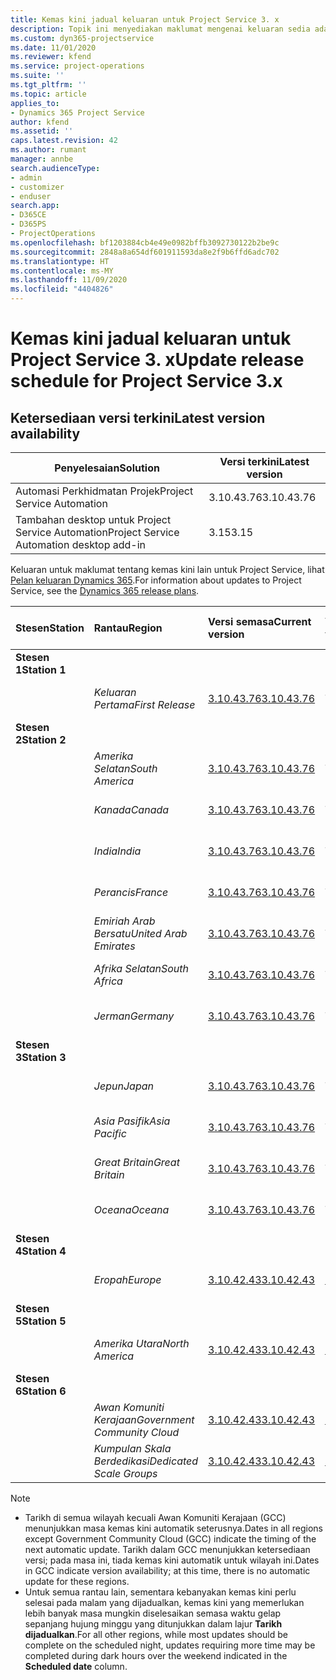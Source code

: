 ```yaml
---
title: Kemas kini jadual keluaran untuk Project Service 3. x
description: Topik ini menyediakan maklumat mengenai keluaran sedia ada dan akan datang bagi Dynamics 365 Project Service Automation.
ms.custom: dyn365-projectservice
ms.date: 11/01/2020
ms.reviewer: kfend
ms.service: project-operations
ms.suite: ''
ms.tgt_pltfrm: ''
ms.topic: article
applies_to:
- Dynamics 365 Project Service
author: kfend
ms.assetid: ''
caps.latest.revision: 42
ms.author: rumant
manager: annbe
search.audienceType:
- admin
- customizer
- enduser
search.app:
- D365CE
- D365PS
- ProjectOperations
ms.openlocfilehash: bf1203884cb4e49e0982bffb3092730122b2be9c
ms.sourcegitcommit: 2848a8a654df601911593da8e2f9b6ffd6adc702
ms.translationtype: HT
ms.contentlocale: ms-MY
ms.lasthandoff: 11/09/2020
ms.locfileid: "4404826"
---
```

# <a name="update-release-schedule-for-project-service-3x"></a><span data-ttu-id="f025e-103">Kemas kini jadual keluaran untuk Project Service 3. x</span><span class="sxs-lookup"><span data-stu-id="f025e-103">Update release schedule for Project Service 3.x</span></span>

## <a name="latest-version-availability"></a><span data-ttu-id="f025e-104">Ketersediaan versi terkini</span><span class="sxs-lookup"><span data-stu-id="f025e-104">Latest version availability</span></span>

| <span data-ttu-id="f025e-105">Penyelesaian</span><span class="sxs-lookup"><span data-stu-id="f025e-105">Solution</span></span>  | <span data-ttu-id="f025e-106">Versi terkini</span><span class="sxs-lookup"><span data-stu-id="f025e-106">Latest version</span></span> |
|-------|----|
| <span data-ttu-id="f025e-107">Automasi Perkhidmatan Projek</span><span class="sxs-lookup"><span data-stu-id="f025e-107">Project Service Automation</span></span>    | <span data-ttu-id="f025e-108">3.10.43.76</span><span class="sxs-lookup"><span data-stu-id="f025e-108">3.10.43.76</span></span> |
| <span data-ttu-id="f025e-109">Tambahan desktop untuk Project Service Automation</span><span class="sxs-lookup"><span data-stu-id="f025e-109">Project Service Automation desktop add-in</span></span>                | <span data-ttu-id="f025e-110">3.15</span><span class="sxs-lookup"><span data-stu-id="f025e-110">3.15</span></span>          |

<span data-ttu-id="f025e-111">Keluaran untuk maklumat tentang kemas kini lain untuk Project Service, lihat [Pelan keluaran Dynamics 365](https://docs.microsoft.com/dynamics365/release-plans/).</span><span class="sxs-lookup"><span data-stu-id="f025e-111">For information about updates to Project Service, see the [Dynamics 365 release plans](https://docs.microsoft.com/dynamics365/release-plans/).</span></span> 

| <span data-ttu-id="f025e-112">Stesen</span><span class="sxs-lookup"><span data-stu-id="f025e-112">Station</span></span>  | <span data-ttu-id="f025e-113">Rantau</span><span class="sxs-lookup"><span data-stu-id="f025e-113">Region</span></span> | <span data-ttu-id="f025e-114">Versi semasa</span><span class="sxs-lookup"><span data-stu-id="f025e-114">Current version</span></span> | <span data-ttu-id="f025e-115">Versi seterusnya</span><span class="sxs-lookup"><span data-stu-id="f025e-115">Next version</span></span> |  <span data-ttu-id="f025e-116">Tarikh dijadualkan</span><span class="sxs-lookup"><span data-stu-id="f025e-116">Scheduled date</span></span>
| :---   | :---   | :---   | :---   |:---   |         
|<span data-ttu-id="f025e-117"><strong>Stesen 1</strong></span><span class="sxs-lookup"><span data-stu-id="f025e-117"><strong>Station 1</strong></span></span> | |  |  | |
| | <span data-ttu-id="f025e-118"><i>Keluaran Pertama</i></span><span class="sxs-lookup"><span data-stu-id="f025e-118"><i>First Release</i></span></span> | [<span data-ttu-id="f025e-119">3.10.43.76</span><span class="sxs-lookup"><span data-stu-id="f025e-119">3.10.43.76</span></span>](whats-new-ur-25.md) | <span data-ttu-id="f025e-120">TBD</span><span class="sxs-lookup"><span data-stu-id="f025e-120">TBD</span></span> | <span data-ttu-id="f025e-121">20 November 2020</span><span class="sxs-lookup"><span data-stu-id="f025e-121">November 20, 2020</span></span>
|<span data-ttu-id="f025e-122"><strong>Stesen 2</strong></span><span class="sxs-lookup"><span data-stu-id="f025e-122"><strong>Station 2</strong></span></span> | |  |  | |
| | <span data-ttu-id="f025e-123"><i>Amerika Selatan</i></span><span class="sxs-lookup"><span data-stu-id="f025e-123"><i>South America</i></span></span> | [<span data-ttu-id="f025e-124">3.10.43.76</span><span class="sxs-lookup"><span data-stu-id="f025e-124">3.10.43.76</span></span>](whats-new-ur-25.md) | <span data-ttu-id="f025e-125">TBD</span><span class="sxs-lookup"><span data-stu-id="f025e-125">TBD</span></span> | <span data-ttu-id="f025e-126">27 November 2020</span><span class="sxs-lookup"><span data-stu-id="f025e-126">November 27, 2020</span></span>
| | <span data-ttu-id="f025e-127"><i>Kanada</i></span><span class="sxs-lookup"><span data-stu-id="f025e-127"><i>Canada</i></span></span> | [<span data-ttu-id="f025e-128">3.10.43.76</span><span class="sxs-lookup"><span data-stu-id="f025e-128">3.10.43.76</span></span>](whats-new-ur-25.md) | <span data-ttu-id="f025e-129">TBD</span><span class="sxs-lookup"><span data-stu-id="f025e-129">TBD</span></span> | <span data-ttu-id="f025e-130">27 November 2020</span><span class="sxs-lookup"><span data-stu-id="f025e-130">November 27, 2020</span></span> 
| | <span data-ttu-id="f025e-131"><i>India</i></span><span class="sxs-lookup"><span data-stu-id="f025e-131"><i>India</i></span></span> | [<span data-ttu-id="f025e-132">3.10.43.76</span><span class="sxs-lookup"><span data-stu-id="f025e-132">3.10.43.76</span></span>](whats-new-ur-25.md) | <span data-ttu-id="f025e-133">TBD</span><span class="sxs-lookup"><span data-stu-id="f025e-133">TBD</span></span> | <span data-ttu-id="f025e-134">27 November 2020</span><span class="sxs-lookup"><span data-stu-id="f025e-134">November 27, 2020</span></span>
| | <span data-ttu-id="f025e-135"><i>Perancis</i></span><span class="sxs-lookup"><span data-stu-id="f025e-135"><i>France</i></span></span> | [<span data-ttu-id="f025e-136">3.10.43.76</span><span class="sxs-lookup"><span data-stu-id="f025e-136">3.10.43.76</span></span>](whats-new-ur-25.md) | <span data-ttu-id="f025e-137">TBD</span><span class="sxs-lookup"><span data-stu-id="f025e-137">TBD</span></span> | <span data-ttu-id="f025e-138">27 November 2020</span><span class="sxs-lookup"><span data-stu-id="f025e-138">November 27, 2020</span></span>
| | <span data-ttu-id="f025e-139"><i>Emiriah Arab Bersatu</i></span><span class="sxs-lookup"><span data-stu-id="f025e-139"><i>United Arab Emirates</i></span></span> | [<span data-ttu-id="f025e-140">3.10.43.76</span><span class="sxs-lookup"><span data-stu-id="f025e-140">3.10.43.76</span></span>](whats-new-ur-25.md) | <span data-ttu-id="f025e-141">TBD</span><span class="sxs-lookup"><span data-stu-id="f025e-141">TBD</span></span> | <span data-ttu-id="f025e-142">27 November 2020</span><span class="sxs-lookup"><span data-stu-id="f025e-142">November 27, 2020</span></span>
| | <span data-ttu-id="f025e-143"><i>Afrika Selatan</i></span><span class="sxs-lookup"><span data-stu-id="f025e-143"><i>South Africa</i></span></span> | [<span data-ttu-id="f025e-144">3.10.43.76</span><span class="sxs-lookup"><span data-stu-id="f025e-144">3.10.43.76</span></span>](whats-new-ur-25.md) | <span data-ttu-id="f025e-145">TBD</span><span class="sxs-lookup"><span data-stu-id="f025e-145">TBD</span></span> | <span data-ttu-id="f025e-146">27 November 2020</span><span class="sxs-lookup"><span data-stu-id="f025e-146">November 27, 2020</span></span>
| | <span data-ttu-id="f025e-147"><i>Jerman</i></span><span class="sxs-lookup"><span data-stu-id="f025e-147"><i>Germany</i></span></span> | [<span data-ttu-id="f025e-148">3.10.43.76</span><span class="sxs-lookup"><span data-stu-id="f025e-148">3.10.43.76</span></span>](whats-new-ur-25.md) | <span data-ttu-id="f025e-149">TBD</span><span class="sxs-lookup"><span data-stu-id="f025e-149">TBD</span></span> | <span data-ttu-id="f025e-150">27 November 2020</span><span class="sxs-lookup"><span data-stu-id="f025e-150">November 27, 2020</span></span>
|<span data-ttu-id="f025e-151"><strong>Stesen 3</strong></span><span class="sxs-lookup"><span data-stu-id="f025e-151"><strong>Station 3</strong></span></span> | |  |  | |
| | <span data-ttu-id="f025e-152"><i>Jepun</i></span><span class="sxs-lookup"><span data-stu-id="f025e-152"><i>Japan</i></span></span> | [<span data-ttu-id="f025e-153">3.10.43.76</span><span class="sxs-lookup"><span data-stu-id="f025e-153">3.10.43.76</span></span>](whats-new-ur-25.md) | <span data-ttu-id="f025e-154">TBD</span><span class="sxs-lookup"><span data-stu-id="f025e-154">TBD</span></span> | <span data-ttu-id="f025e-155">11 Disember 2020</span><span class="sxs-lookup"><span data-stu-id="f025e-155">December 11, 2020</span></span>
| | <span data-ttu-id="f025e-156"><i>Asia Pasifik</i></span><span class="sxs-lookup"><span data-stu-id="f025e-156"><i>Asia Pacific</i></span></span> | [<span data-ttu-id="f025e-157">3.10.43.76</span><span class="sxs-lookup"><span data-stu-id="f025e-157">3.10.43.76</span></span>](whats-new-ur-25.md) | <span data-ttu-id="f025e-158">TBD</span><span class="sxs-lookup"><span data-stu-id="f025e-158">TBD</span></span> | <span data-ttu-id="f025e-159">11 Disember 2020</span><span class="sxs-lookup"><span data-stu-id="f025e-159">December 11, 2020</span></span>
| | <span data-ttu-id="f025e-160"><i>Great Britain</i></span><span class="sxs-lookup"><span data-stu-id="f025e-160"><i>Great Britain</i></span></span> | [<span data-ttu-id="f025e-161">3.10.43.76</span><span class="sxs-lookup"><span data-stu-id="f025e-161">3.10.43.76</span></span>](whats-new-ur-25.md) | <span data-ttu-id="f025e-162">TBD</span><span class="sxs-lookup"><span data-stu-id="f025e-162">TBD</span></span> | <span data-ttu-id="f025e-163">11 Disember 2020</span><span class="sxs-lookup"><span data-stu-id="f025e-163">December 11, 2020</span></span>
| | <span data-ttu-id="f025e-164"><i>Oceana</i></span><span class="sxs-lookup"><span data-stu-id="f025e-164"><i>Oceana</i></span></span> | [<span data-ttu-id="f025e-165">3.10.43.76</span><span class="sxs-lookup"><span data-stu-id="f025e-165">3.10.43.76</span></span>](whats-new-ur-25.md) | <span data-ttu-id="f025e-166">TBD</span><span class="sxs-lookup"><span data-stu-id="f025e-166">TBD</span></span> | <span data-ttu-id="f025e-167">11 Disember 2020</span><span class="sxs-lookup"><span data-stu-id="f025e-167">December 11, 2020</span></span>
|<span data-ttu-id="f025e-168"><strong>Stesen 4</strong></span><span class="sxs-lookup"><span data-stu-id="f025e-168"><strong>Station 4</strong></span></span> | |  |  | |
| | <span data-ttu-id="f025e-169"><i>Eropah</i></span><span class="sxs-lookup"><span data-stu-id="f025e-169"><i>Europe</i></span></span> |[<span data-ttu-id="f025e-170">3.10.42.43</span><span class="sxs-lookup"><span data-stu-id="f025e-170">3.10.42.43</span></span>](whats-new-ur-24.md) | [<span data-ttu-id="f025e-171">3.10.43.76</span><span class="sxs-lookup"><span data-stu-id="f025e-171">3.10.43.76</span></span>](whats-new-ur-25.md) | <span data-ttu-id="f025e-172">13 November 2020</span><span class="sxs-lookup"><span data-stu-id="f025e-172">November 13, 2020</span></span>
|<span data-ttu-id="f025e-173"><strong>Stesen 5</strong></span><span class="sxs-lookup"><span data-stu-id="f025e-173"><strong>Station 5</strong></span></span> | |  |  | |
| | <span data-ttu-id="f025e-174"><i>Amerika Utara</i></span><span class="sxs-lookup"><span data-stu-id="f025e-174"><i>North America</i></span></span> |[<span data-ttu-id="f025e-175">3.10.42.43</span><span class="sxs-lookup"><span data-stu-id="f025e-175">3.10.42.43</span></span>](whats-new-ur-24.md) | [<span data-ttu-id="f025e-176">3.10.43.76</span><span class="sxs-lookup"><span data-stu-id="f025e-176">3.10.43.76</span></span>](whats-new-ur-25.md) | <span data-ttu-id="f025e-177">20 November 2020</span><span class="sxs-lookup"><span data-stu-id="f025e-177">November 20, 2020</span></span>
|<span data-ttu-id="f025e-178"><strong>Stesen 6</strong></span><span class="sxs-lookup"><span data-stu-id="f025e-178"><strong>Station 6</strong></span></span> | |  |  | |
| | <span data-ttu-id="f025e-179"><i>Awan Komuniti Kerajaan</i></span><span class="sxs-lookup"><span data-stu-id="f025e-179"><i>Government Community Cloud</i></span></span> |[<span data-ttu-id="f025e-180">3.10.42.43</span><span class="sxs-lookup"><span data-stu-id="f025e-180">3.10.42.43</span></span>](whats-new-ur-24.md) | [<span data-ttu-id="f025e-181">3.10.43.76</span><span class="sxs-lookup"><span data-stu-id="f025e-181">3.10.43.76</span></span>](whats-new-ur-25.md) | <span data-ttu-id="f025e-182">20 November 2020</span><span class="sxs-lookup"><span data-stu-id="f025e-182">November 20, 2020</span></span>
| | <span data-ttu-id="f025e-183"><i>Kumpulan Skala Berdedikasi</i></span><span class="sxs-lookup"><span data-stu-id="f025e-183"><i>Dedicated Scale Groups</i></span></span> |[<span data-ttu-id="f025e-184">3.10.42.43</span><span class="sxs-lookup"><span data-stu-id="f025e-184">3.10.42.43</span></span>](whats-new-ur-24.md) | [<span data-ttu-id="f025e-185">3.10.43.76</span><span class="sxs-lookup"><span data-stu-id="f025e-185">3.10.43.76</span></span>](whats-new-ur-25.md) | <span data-ttu-id="f025e-186">27 November 2020</span><span class="sxs-lookup"><span data-stu-id="f025e-186">November 27, 2020</span></span>

>[!Note]
> - <span data-ttu-id="f025e-187">Tarikh di semua wilayah kecuali Awan Komuniti Kerajaan (GCC) menunjukkan masa kemas kini automatik seterusnya.</span><span class="sxs-lookup"><span data-stu-id="f025e-187">Dates in all regions except Government Community Cloud (GCC) indicate the timing of the next automatic update.</span></span> <span data-ttu-id="f025e-188">Tarikh dalam GCC menunjukkan ketersediaan versi; pada masa ini, tiada kemas kini automatik untuk wilayah ini.</span><span class="sxs-lookup"><span data-stu-id="f025e-188">Dates in GCC indicate version availability; at this time, there is no automatic update for these regions.</span></span>
> - <span data-ttu-id="f025e-189">Untuk semua rantau lain, sementara kebanyakan kemas kini perlu selesai pada malam yang dijadualkan, kemas kini yang memerlukan lebih banyak masa mungkin diselesaikan semasa waktu gelap sepanjang hujung minggu yang ditunjukkan dalam lajur **Tarikh dijadualkan**.</span><span class="sxs-lookup"><span data-stu-id="f025e-189">For all other regions, while most updates should be complete on the scheduled night, updates requiring more time may be completed during dark hours over the weekend indicated in the **Scheduled date** column.</span></span>

